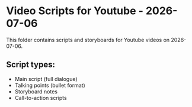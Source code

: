 # Video Scripts for Youtube - 2026-07-06

This folder contains scripts and storyboards for Youtube videos on 2026-07-06.

## Script types:
- Main script (full dialogue)
- Talking points (bullet format)
- Storyboard notes
- Call-to-action scripts
